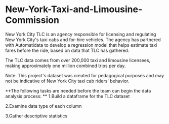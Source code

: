 # New-York-Taxi-and-Limousine-Commission

New York City TLC is an agency responsible for licensing and regulating New York City's taxi cabs and for-hire vehicles. The agency has partnered with Automatidata to develop a regression model that helps estimate taxi fares before the ride, based on data that TLC has gathered. 

The TLC data comes from over 200,000 taxi and limousine licensees, making approximately one million combined trips per day. 

Note: This project's dataset was created for pedagogical purposes and may not be indicative of New York City taxi cab riders' behavior.


**The following tasks are needed before the team can begin the data analysis process:
**
1.Build a dataframe for the TLC dataset

2.Examine data type of each column

3.Gather descriptive statistics
